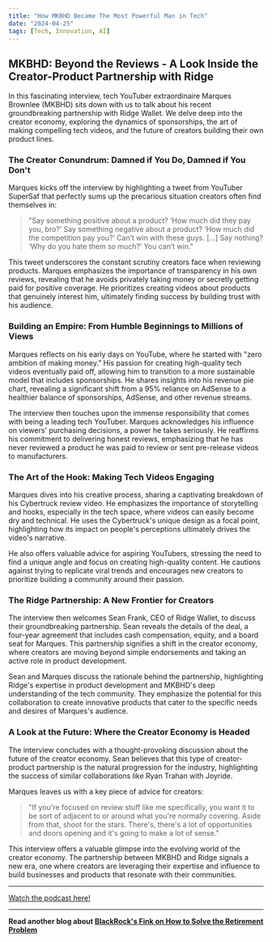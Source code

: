 ```yaml
---
title: "How MKBHD Became The Most Powerful Man in Tech"
date: "2024-04-25"
tags: [Tech, Innovation, AI]
---
```


## MKBHD: Beyond the Reviews - A Look Inside the Creator-Product Partnership with Ridge

In this fascinating interview, tech YouTuber extraordinaire Marques Brownlee (MKBHD) sits down with us to talk about his recent groundbreaking partnership with Ridge Wallet. We delve deep into the creator economy, exploring the dynamics of sponsorships, the art of making compelling tech videos, and the future of creators building their own product lines. 

### The Creator Conundrum: Damned if You Do, Damned if You Don't

Marques kicks off the interview by highlighting a tweet from YouTuber SuperSaf that perfectly sums up the precarious situation creators often find themselves in:

> "Say something positive about a product? ‘How much did they pay you, bro?’ Say something negative about a product? ‘How much did the competition pay you?’ Can’t win with these guys. [...] Say nothing? ‘Why do you hate them so much?’ You can’t win."

This tweet underscores the constant scrutiny creators face when reviewing products.  Marques emphasizes the importance of transparency in his own reviews, revealing that he avoids privately taking money or secretly getting paid for positive coverage. He prioritizes creating videos about products that genuinely interest him, ultimately finding success by building trust with his audience.

### Building an Empire: From Humble Beginnings to Millions of Views

Marques reflects on his early days on YouTube, where he started with "zero ambition of making money." His passion for creating high-quality tech videos eventually paid off, allowing him to transition to a more sustainable model that includes sponsorships. He shares insights into his revenue pie chart, revealing a significant shift from a 95% reliance on AdSense to a healthier balance of sponsorships, AdSense, and other revenue streams. 

The interview then touches upon the immense responsibility that comes with being a leading tech YouTuber.  Marques acknowledges his influence on viewers' purchasing decisions, a power he takes seriously. He reaffirms his commitment to delivering honest reviews, emphasizing that he has never reviewed a product he was paid to review or sent pre-release videos to manufacturers.

### The Art of the Hook: Making Tech Videos Engaging

Marques dives into his creative process, sharing a captivating breakdown of his Cybertruck review video. He emphasizes the importance of storytelling and hooks, especially in the tech space, where videos can easily become dry and technical.  He uses the Cybertruck's unique design as a focal point, highlighting how its impact on people's perceptions ultimately drives the video's narrative.  

He also offers valuable advice for aspiring YouTubers, stressing the need to find a unique angle and focus on creating high-quality content. He cautions against trying to replicate viral trends and encourages new creators to prioritize building a community around their passion.

### The Ridge Partnership: A New Frontier for Creators

The interview then welcomes Sean Frank, CEO of Ridge Wallet, to discuss their groundbreaking partnership. Sean reveals the details of the deal, a four-year agreement that includes cash compensation, equity, and a board seat for Marques. This partnership signifies a shift in the creator economy, where creators are moving beyond simple endorsements and taking an active role in product development. 

Sean and Marques discuss the rationale behind the partnership, highlighting Ridge's expertise in product development and MKBHD's deep understanding of the tech community. They emphasize the potential for this collaboration to create innovative products that cater to the specific needs and desires of Marques's audience. 

### A Look at the Future: Where the Creator Economy is Headed

The interview concludes with a thought-provoking discussion about the future of the creator economy. Sean believes that this type of creator-product partnership is the natural progression for the industry, highlighting the success of similar collaborations like Ryan Trahan with Joyride. 

Marques leaves us with a key piece of advice for creators:

> "If you're focused on review stuff like me specifically, you want it to be sort of adjacent to or around what you're normally covering. Aside from that, shoot for the stars. There's, there's a lot of opportunities and doors opening and it's going to make a lot of sense." 

This interview offers a valuable glimpse into the evolving world of the creator economy. The partnership between MKBHD and Ridge signals a new era, one where creators are leveraging their expertise and influence to build businesses and products that resonate with their communities.

---

<a href="https://youtube.com/watch?v=tn-MGyr-6dk" target="_blank">Watch the podcast here!</a>


---

**Read another blog about [BlackRock's Fink on How to Solve the Retirement Problem](./20240326-larryfink-bloombergtelevision)**